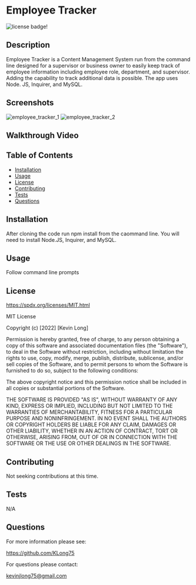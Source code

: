 # Employee Tracker

![license badge!](https://img.shields.io/badge/license-MIT-blue)

## Description
Employee Tracker is a Content Management System run from the command line designed for a supervisor or business owner to easily keep track of employee information including employee role, department, and supervisor. Adding the capability to track additional data is possible. The app uses Node. JS, Inquirer, and MySQL.

## Screenshots
![employee_tracker_1](https://user-images.githubusercontent.com/98487770/167485518-1f1db830-7406-4ee7-937f-135104522fb9.png)
![employee_tracker_2](https://user-images.githubusercontent.com/98487770/167485547-abef949a-baef-4ff0-a0bc-a5ee138df0fa.png)

## Walkthrough Video


## Table of Contents
- [Installation](#installation)
- [Usage](#usage)
- [License](#license)
- [Contributing](#contributing)
- [Tests](#tests)
- [Questions](#questions)
    
## Installation
After cloning the code run npm install from the caommand line. You will need to install Node.JS, Inquirer, and MySQL.

## Usage
Follow command line prompts

## License
https://spdx.org/licenses/MIT.html

MIT License

Copyright (c) [2022] [Kevin Long]
    
Permission is hereby granted, free of charge, to any person obtaining a copy
of this software and associated documentation files (the "Software"), to deal
in the Software without restriction, including without limitation the rights
to use, copy, modify, merge, publish, distribute, sublicense, and/or sell
copies of the Software, and to permit persons to whom the Software is
furnished to do so, subject to the following conditions:
    
The above copyright notice and this permission notice shall be included in all
copies or substantial portions of the Software.
    
THE SOFTWARE IS PROVIDED "AS IS", WITHOUT WARRANTY OF ANY KIND, EXPRESS OR
IMPLIED, INCLUDING BUT NOT LIMITED TO THE WARRANTIES OF MERCHANTABILITY,
FITNESS FOR A PARTICULAR PURPOSE AND NONINFRINGEMENT. IN NO EVENT SHALL THE
AUTHORS OR COPYRIGHT HOLDERS BE LIABLE FOR ANY CLAIM, DAMAGES OR OTHER
LIABILITY, WHETHER IN AN ACTION OF CONTRACT, TORT OR OTHERWISE, ARISING FROM,
OUT OF OR IN CONNECTION WITH THE SOFTWARE OR THE USE OR OTHER DEALINGS IN THE
SOFTWARE.

## Contributing
Not seeking contributions at this time.

## Tests
N/A

## Questions

For more information please see:

https://github.com/KLong75

For questions please contact:

[kevinjlong75@gmail.com](mailto:kevinjlong75@gmail.com)

